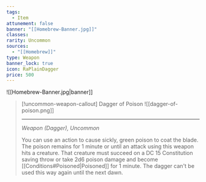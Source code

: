 ```yaml
---
tags:
  - Item
attunement: false
banner: "[[Homebrew-Banner.jpg]]"
classes: 
rarity: Uncommon
sources:
  - "[[Homebrew]]"
type: Weapon
banner_lock: true
icon: RaPlainDagger
price: 500
---
```

![[Homebrew-Banner.jpg|banner]]
>[!uncommon-weapon-callout] Dagger of Poison
>![[dagger-of-poison.png]]
>___
>
>*Weapon (Dagger), Uncommon*
>
>You can use an action to cause sickly, green poison to coat the blade. The poison remains for 1 minute or until an attack using this weapon hits a creature. That creature must succeed on a DC 15 Constitution saving throw or take 2d6 poison damage and become [[Conditions#Poisoned|Poisoned]] for 1 minute. The dagger can't be used this way again until the next dawn.